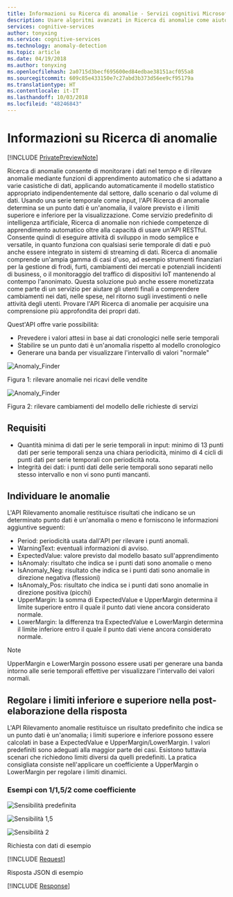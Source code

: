 ```yaml
---
title: Informazioni su Ricerca di anomalie - Servizi cognitivi Microsoft | Microsoft Docs
description: Usare algoritmi avanzati in Ricerca di anomalie come aiuto per individuare anomalie nei dati di serie temporali e restituire informazioni in Servizi cognitivi Microsoft.
services: cognitive-services
author: tonyxing
ms.service: cognitive-services
ms.technology: anomaly-detection
ms.topic: article
ms.date: 04/19/2018
ms.author: tonyxing
ms.openlocfilehash: 2a0715d3becf695600ed84edbae38151acf055a8
ms.sourcegitcommit: 609c85e433150e7c27abd3b373d56ee9cf95179a
ms.translationtype: HT
ms.contentlocale: it-IT
ms.lasthandoff: 10/03/2018
ms.locfileid: "48246843"
---
```

# <a name="what-is-anomaly-finder"></a>Informazioni su Ricerca di anomalie

[!INCLUDE [PrivatePreviewNote](../../../../includes/cognitive-services-anomaly-finder-private-preview-note.md)]

Ricerca di anomalie consente di monitorare i dati nel tempo e di rilevare anomalie mediante funzioni di apprendimento automatico che si adattano a varie casistiche di dati, applicando automaticamente il modello statistico appropriato indipendentemente dal settore, dallo scenario o dal volume di dati. Usando una serie temporale come input, l'API Ricerca di anomalie determina se un punto dati è un'anomalia, il valore previsto e i limiti superiore e inferiore per la visualizzazione. Come servizio predefinito di intelligenza artificiale, Ricerca di anomalie non richiede competenze di apprendimento automatico oltre alla capacità di usare un'API RESTful. Consente quindi di eseguire attività di sviluppo in modo semplice e versatile, in quanto funziona con qualsiasi serie temporale di dati e può anche essere integrato in sistemi di streaming di dati. Ricerca di anomalie comprende un'ampia gamma di casi d'uso, ad esempio strumenti finanziari per la gestione di frodi, furti, cambiamenti dei mercati e potenziali incidenti di business, o il monitoraggio del traffico di dispositivi IoT mantenendo al contempo l'anonimato. Questa soluzione può anche essere monetizzata come parte di un servizio per aiutare gli utenti finali a comprendere cambiamenti nei dati, nelle spese, nel ritorno sugli investimenti o nelle attività degli utenti.
Provare l'API Ricerca di anomalie per acquisire una comprensione più approfondita dei propri dati. 

Quest'API offre varie possibilità:

* Prevedere i valori attesi in base ai dati cronologici nelle serie temporali
* Stabilire se un punto dati è un'anomalia rispetto al modello cronologico
* Generare una banda per visualizzare l'intervallo di valori "normale"

![Anomaly_Finder](./media/anomaly_detection1.png) 

Figura 1: rilevare anomalie nei ricavi delle vendite

![Anomaly_Finder](./media/anomaly_detection2.png)

Figura 2: rilevare cambiamenti del modello delle richieste di servizi

## <a name="requirements"></a>Requisiti

- Quantità minima di dati per le serie temporali in input: minimo di 13 punti dati per serie temporali senza una chiara periodicità, minimo di 4 cicli di punti dati per serie temporali con periodicità nota. 
- Integrità dei dati: i punti dati delle serie temporali sono separati nello stesso intervallo e non vi sono punti mancanti. 

## <a name="identify-anomalies"></a>Individuare le anomalie

L'API Rilevamento anomalie restituisce risultati che indicano se un determinato punto dati è un'anomalia o meno e forniscono le informazioni aggiuntive seguenti:
* Period: periodicità usata dall'API per rilevare i punti anomali.
* WarningText: eventuali informazioni di avviso.
* ExpectedValue: valore previsto dal modello basato sull'apprendimento
* IsAnomaly: risultato che indica se i punti dati sono anomalie o meno
* IsAnomaly_Neg: risultato che indica se i punti dati sono anomalie in direzione negativa (flessioni)
* IsAnomaly_Pos: risultato che indica se i punti dati sono anomalie in direzione positiva (picchi)
* UpperMargin: la somma di ExpectedValue e UpperMargin determina il limite superiore entro il quale il punto dati viene ancora considerato normale.
* LowerMargin: la differenza tra ExpectedValue e LowerMargin determina il limite inferiore entro il quale il punto dati viene ancora considerato normale.

> [!Note]
> UpperMargin e LowerMargin possono essere usati per generare una banda intorno alle serie temporali effettive per visualizzare l'intervallo dei valori normali. 

## <a name="adjusting-lower-and-upper-bounds-in-post-processing-on-the-response"></a>Regolare i limiti inferiore e superiore nella post-elaborazione della risposta

L'API Rilevamento anomalie restituisce un risultato predefinito che indica se un punto dati è un'anomalia; i limiti superiore e inferiore possono essere calcolati in base a ExpectedValue e UpperMargin/LowerMargin. I valori predefiniti sono adeguati alla maggior parte dei casi. Esistono tuttavia scenari che richiedono limiti diversi da quelli predefiniti. La pratica consigliata consiste nell'applicare un coefficiente a UpperMargin o LowerMargin per regolare i limiti dinamici.

### <a name="examples-with-1152-as-coefficiency"></a>Esempi con 1/1,5/2 come coefficiente

![Sensibilità predefinita](./media/sensitivity_1.png)

![Sensibilità 1,5](./media/sensitivity_1.5.png)

![Sensibilità 2](./media/sensitivity_2.png)

Richiesta con dati di esempio

[!INCLUDE [Request](./includes/request.md)]

Risposta JSON di esempio

[!INCLUDE [Response](./includes/response.md)]

